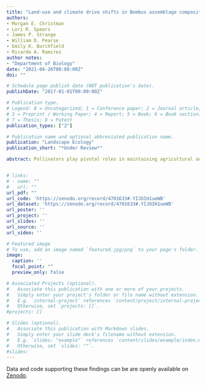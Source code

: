 ```yaml
---
title: "Land-use and climate drive shifts in Bombus assemblage composition"
authors:
- Morgan E. Christman
- Lori R. Spears
- James P. Strange
- William D. Pearse
- Emily K. Burchfield
- Ricardo A. Ramirez
author notes:
- "Department of Biology"
date: "2021-04-26T00:00:00Z"
doi: ""

# Schedule page publish date (NOT publication's date).
publishDate: "2017-01-01T00:00:00Z"

# Publication type.
# Legend: 0 = Uncategorized; 1 = Conference paper; 2 = Journal article;
# 3 = Preprint / Working Paper; 4 = Report; 5 = Book; 6 = Book section;
# 7 = Thesis; 8 = Patent
publication_types: ["2"]

# Publication name and optional abbreviated publication name.
publication: "Landscape Ecology"
publication_short: "*Under Review*"

abstract: Pollinators play pivotal roles in maintaining agricultural and natural plant communities, yet some bee populations are declining. The conversion of agricultural and semi-natural lands for urban use has reduced bee abundance and diversity. Meanwhile, climate change has affected bee distributions and led to disruption of plant-pollinator synchrony, impacting ecosystem processes. However, how these factors co-occur to influence bee assemblages is poorly understood. We linked differences in bumble bee (*Bombus*) diversity to landscape composition and climate in agroecosystems in order to understand their co-occurring effects. We evaluated *Bombus* assemblages in relation to the proportion of agricultural, semi-natural, and urban landscapes and interannual variation in temperature, precipitation, and relative humidity in Utah agroecosystems from 2014 to 2018. *Bombus* species richness and diversity was highest in agricultural landscapes characterized by low temperatures and high relative humidity during the growing season, and lowest in urban areas with high temperatures and low relative humidity. Ongoing and future urbanization and climate change may therefore lead to reduced *Bombus* diversity in Utah. Although some historically uncommon species, such as *B. pensylvanicus*, may thrive under future land-use and climate scenarios, others (e.g., *B. sylvicola, B. californicus*, and *B. occidentalis*) are at increased risk of extirpation due to loss of suitable habitat. Continually monitoring *Bombus* populations will help document shifts in assemblages and potential consequential impacts to ecosystem services. These findings emphasize that management strategies moving forward should consider the effect of co-occurring factors as opposed to single factors in order to foster future resiliency of *Bombus* populations. 


# links:
# - name: ""
#   url: ""
url_pdf: ""
url_code: 'https://zenodo.org/record/4701633#.YIJOIH1ueWB'
url_dataset: 'https://zenodo.org/record/4701633#.YIJOIH1ueWB'
url_poster: ''
url_project: ''
url_slides: ''
url_source: ''
url_video: ''

# Featured image
# To use, add an image named `featured.jpg/png` to your page's folder. 
image:
  caption: ''
  focal_point: ""
  preview_only: false

# Associated Projects (optional).
#   Associate this publication with one or more of your projects.
#   Simply enter your project's folder or file name without extension.
#   E.g. `internal-project` references `content/project/internal-project/index.md`.
#   Otherwise, set `projects: []`.
#projects: []

# Slides (optional).
#   Associate this publication with Markdown slides.
#   Simply enter your slide deck's filename without extension.
#   E.g. `slides: "example"` references `content/slides/example/index.md`.
#   Otherwise, set `slides: ""`.
#slides:
---
```


Data and code supporting these findings can be are openly available on [Zenodo](https://zenodo.org/record/4701633#.YIJOIH1ueWB). 
